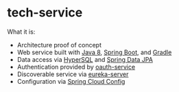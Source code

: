 # tech-service

What it is:
- Architecture proof of concept
- Web service built with [Java 8](http://www.oracle.com/technetwork/java/javase/overview/java8-2100321.html), [Spring Boot](http://projects.spring.io/spring-boot/), and [Gradle](https://gradle.org/)
- Data access via [HyperSQL](http://hsqldb.org/) and [Spring Data JPA](http://projects.spring.io/spring-data-jpa/)
- Authentication provided by [oauth-service](https://github.com/shaunnbarron/oauth-service)
- Discoverable service via [eureka-server](https://github.com/shaunnbarron/eureka-server)
- Configuration via [Spring Cloud Config](http://cloud.spring.io/spring-cloud-config/)

